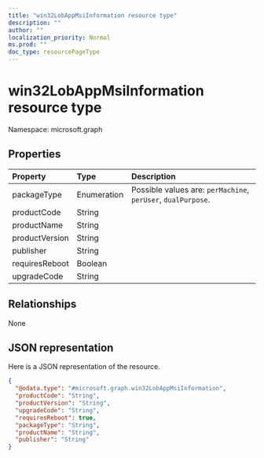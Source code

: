 ```yaml
---
title: "win32LobAppMsiInformation resource type"
description: ""
author: ""
localization_priority: Normal
ms.prod: ""
doc_type: resourcePageType
---
```


# win32LobAppMsiInformation resource type


Namespace: microsoft.graph



## Properties
|Property|Type|Description|
|:---|:---|:---|
|packageType|Enumeration| Possible values are: `perMachine`, `perUser`, `dualPurpose`.|
|productCode|String||
|productName|String||
|productVersion|String||
|publisher|String||
|requiresReboot|Boolean||
|upgradeCode|String||

## Relationships
None

## JSON representation
Here is a JSON representation of the resource.
<!-- {
  "blockType": "resource",
  "@odata.type": "microsoft.graph.win32LobAppMsiInformation"
}
-->
``` json
{
  "@odata.type": "#microsoft.graph.win32LobAppMsiInformation",
  "productCode": "String",
  "productVersion": "String",
  "upgradeCode": "String",
  "requiresReboot": true,
  "packageType": "String",
  "productName": "String",
  "publisher": "String"
}
```

